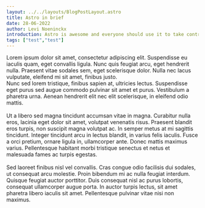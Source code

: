 ```yaml
---
layout: ../../layouts/BlogPostLayout.astro
title: Astro in brief
date: 28-06-2022
author: Levi Noeninckx
introduction: Astro is awesome and everyone should use it to take controll
tags: ["test","test"]
---
```


Lorem ipsum dolor sit amet, consectetur adipiscing elit. Suspendisse eu iaculis quam, eget convallis ligula. 
Nunc quis feugiat arcu, eget hendrerit nulla. Praesent vitae sodales sem, eget scelerisque dolor. Nulla nec lacus vulputate, eleifend mi sit amet, finibus justo.
&nbsp;  
Nunc sed lorem tristique, finibus sapien at, ultricies lectus. Suspendisse eget purus sed augue commodo pulvinar sit amet et purus. Vestibulum a pharetra urna. Aenean hendrerit elit nec elit scelerisque, in eleifend odio mattis.
&nbsp;  
&nbsp;  
Ut a libero sed magna tincidunt accumsan vitae in magna. Curabitur nulla eros, lacinia eget dolor sit amet, volutpat venenatis risus. Praesent blandit eros turpis, non suscipit magna volutpat ac. In semper metus at mi sagittis tincidunt. Integer tincidunt arcu in lectus blandit, in varius felis iaculis. Fusce a orci pretium, ornare ligula in, ullamcorper ante. Donec mattis maximus varius. Pellentesque habitant morbi tristique senectus et netus et malesuada fames ac turpis egestas.
&nbsp;  
&nbsp;  
Sed laoreet finibus nisl vel convallis. Cras congue odio facilisis dui sodales, ut consequat arcu molestie. Proin bibendum mi ac nulla feugiat interdum. Quisque feugiat auctor porttitor. Duis consequat nisl ac purus lobortis, consequat ullamcorper augue porta. In auctor turpis lectus, sit amet pharetra libero iaculis sit amet. Pellentesque pulvinar vitae nisi non maximus.